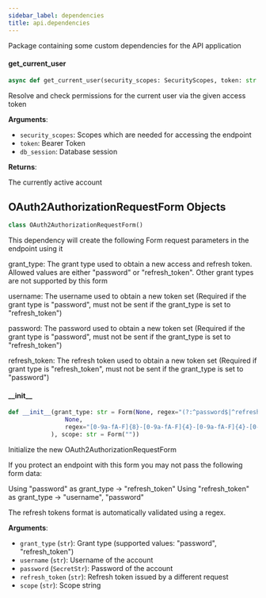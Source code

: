```yaml
---
sidebar_label: dependencies
title: api.dependencies
---
```


Package containing some custom dependencies for the API application


#### get\_current\_user

```python
async def get_current_user(security_scopes: SecurityScopes, token: str = Depends(__oauth2_scheme), db_session: Session = Depends(session)) -> tables.Account
```

Resolve and check permissions for the current user via the given access token

**Arguments**:

- `security_scopes`: Scopes which are needed for accessing the endpoint
- `token`: Bearer Token
- `db_session`: Database session

**Returns**:

The currently active account

## OAuth2AuthorizationRequestForm Objects

```python
class OAuth2AuthorizationRequestForm()
```

This dependency will create the following Form request parameters in the endpoint using it

grant_type: The grant type used to obtain a new access and refresh token. Allowed values are
either &quot;password&quot; or &quot;refresh_token&quot;. Other grant types are not supported by this form

username:   The username used to obtain a new token set (Required if the grant type is
&quot;password&quot;, must not be sent if the grant_type is set to &quot;refresh_token&quot;)

password:   The password used to obtain a new token set (Required if the grant type is
&quot;password&quot;, must not be sent if the grant_type is set to &quot;refresh_token&quot;)

refresh_token: The refresh token used to obtain a new token set (Required if grant type is
&quot;refresh_token&quot;, must not be sent if the grant_type is set to &quot;password&quot;)


#### \_\_init\_\_

```python
def __init__(grant_type: str = Form(None, regex="(?:^password$|^refresh_token$)"), username: str = Form(None, min_length=1), password: SecretStr = Form(None, min_length=1), refresh_token: str = Form(
                None,
                regex="[0-9a-fA-F]{8}-[0-9a-fA-F]{4}-[0-9a-fA-F]{4}-[0-9a-fA-F]{4}-[0-9a-fA-F]{12}"
            ), scope: str = Form(""))
```

Initialize the new OAuth2AuthorizationRequestForm

If you protect an endpoint with this form you may not pass the following form data:

Using &quot;password&quot; as grant_type -&gt; &quot;refresh_token&quot;
Using &quot;refresh_token&quot; as grant_type -&gt; &quot;username&quot;, &quot;password&quot;

The refresh tokens format is automatically validated using a regex.

**Arguments**:

- `grant_type` (`str`): Grant type (supported values: &quot;password&quot;, &quot;refresh_token&quot;)
- `username` (`str`): Username of the account
- `password` (`SecretStr`): Password of the account
- `refresh_token` (`str`): Refresh token issued by a different request
- `scope` (`str`): Scope string

